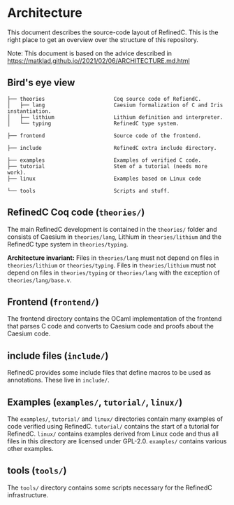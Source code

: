 # Architecture

This document describes the source-code layout of RefinedC. This is
the right place to get an overview over the structure of this
repository.

Note: This document is based on the advice described in
https://matklad.github.io//2021/02/06/ARCHITECTURE.md.html

## Bird's eye view

```
├── theories                      Coq source code of RefiendC.
│   ├── lang                      Caesium formalization of C and Iris instantiation.
│   ├── lithium                   Lithium definition and interpreter.
│   └── typing                    RefinedC type system.

├── frontend                      Source code of the frontend.

├── include                       RefinedC extra include directory.

├── examples                      Examples of verified C code.
├── tutorial                      Stem of a tutorial (needs more work).
├── linux                         Examples based on Linux code

└── tools                         Scripts and stuff.
```

## RefinedC Coq code (`theories/`)

The main RefinedC development is contained in the `theories/` folder
and consists of Caesium in `theories/lang`, Lithium in
`theories/lithium` and the RefinedC type system in `theories/typing`.

**Architecture invariant:** Files in `theories/lang` must not depend
on files in `theories/lithium` or `theories/typing`. Files in
`theories/lithium` must not depend on files in `theories/typing` or
`theories/lang` with the exception of `theories/lang/base.v`.

## Frontend (`frontend/`)

The frontend directory contains the OCaml implementation of the
frontend that parses C code and converts to Caesium code and proofs
about the Caesium code.

## include files (`include/`)

RefinedC provides some include files that define macros to be used as
annotations. These live in `include/`.

## Examples (`examples/`, `tutorial/`, `linux/`)

The `examples/`, `tutorial/` and `linux/` directories contain many
examples of code verified using RefinedC. `tutorial/` contains the
start of a tutorial for RefinedC. `linux/` contains examples derived
from Linux code and thus all files in this directory are licensed
under GPL-2.0. `examples/` contains various other examples.

## tools (`tools/`)

The `tools/` directory contains some scripts necessary for the
RefinedC infrastructure.
